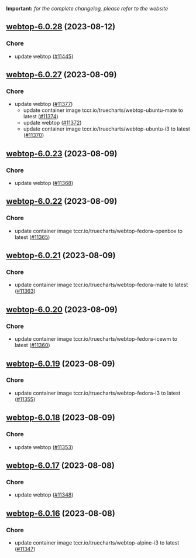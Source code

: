 **Important:**
*for the complete changelog, please refer to the website*




## [webtop-6.0.28](https://github.com/truecharts/charts/compare/webtop-6.0.27...webtop-6.0.28) (2023-08-12)

### Chore

- update webtop ([#11445](https://github.com/truecharts/charts/issues/11445))
  
  


## [webtop-6.0.27](https://github.com/truecharts/charts/compare/webtop-6.0.23...webtop-6.0.27) (2023-08-09)

### Chore

- update webtop ([#11377](https://github.com/truecharts/charts/issues/11377))
  - update container image tccr.io/truecharts/webtop-ubuntu-mate to latest ([#11374](https://github.com/truecharts/charts/issues/11374))
  - update webtop ([#11372](https://github.com/truecharts/charts/issues/11372))
  - update container image tccr.io/truecharts/webtop-ubuntu-i3 to latest ([#11370](https://github.com/truecharts/charts/issues/11370))
  
  


## [webtop-6.0.23](https://github.com/truecharts/charts/compare/webtop-6.0.22...webtop-6.0.23) (2023-08-09)

### Chore

- update webtop ([#11368](https://github.com/truecharts/charts/issues/11368))
  
  


## [webtop-6.0.22](https://github.com/truecharts/charts/compare/webtop-6.0.21...webtop-6.0.22) (2023-08-09)

### Chore

- update container image tccr.io/truecharts/webtop-fedora-openbox to latest ([#11365](https://github.com/truecharts/charts/issues/11365))
  
  


## [webtop-6.0.21](https://github.com/truecharts/charts/compare/webtop-6.0.20...webtop-6.0.21) (2023-08-09)

### Chore

- update container image tccr.io/truecharts/webtop-fedora-mate to latest ([#11363](https://github.com/truecharts/charts/issues/11363))
  
  


## [webtop-6.0.20](https://github.com/truecharts/charts/compare/webtop-6.0.19...webtop-6.0.20) (2023-08-09)

### Chore

- update container image tccr.io/truecharts/webtop-fedora-icewm to latest ([#11360](https://github.com/truecharts/charts/issues/11360))
  
  


## [webtop-6.0.19](https://github.com/truecharts/charts/compare/webtop-6.0.18...webtop-6.0.19) (2023-08-09)

### Chore

- update container image tccr.io/truecharts/webtop-fedora-i3 to latest ([#11355](https://github.com/truecharts/charts/issues/11355))
  
  


## [webtop-6.0.18](https://github.com/truecharts/charts/compare/webtop-6.0.17...webtop-6.0.18) (2023-08-09)

### Chore

- update webtop ([#11353](https://github.com/truecharts/charts/issues/11353))
  
  


## [webtop-6.0.17](https://github.com/truecharts/charts/compare/webtop-6.0.16...webtop-6.0.17) (2023-08-08)

### Chore

- update webtop ([#11348](https://github.com/truecharts/charts/issues/11348))
  
  


## [webtop-6.0.16](https://github.com/truecharts/charts/compare/webtop-6.0.15...webtop-6.0.16) (2023-08-08)

### Chore

- update container image tccr.io/truecharts/webtop-alpine-i3 to latest ([#11347](https://github.com/truecharts/charts/issues/11347))
  
  



